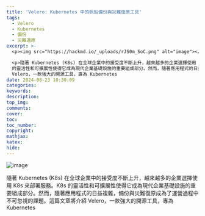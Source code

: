 ```yaml
---
title: 'Velero: Kubernetes 中的帆船備份與災難復原工具'
tags:
  - Velero
  - Kubernetes
  - 備份
  - 災難還原
excerpt: >-
  <p><img src="https://hackmd.io/_uploads/rJS0m_SoC.png" alt="image"></p>

  <p>隨著 Kubernetes (K8s) 在全球企業中的接受度不斷上升，越來越多的企業選擇使用 K8s 來部署服務。K8s
  的靈活性和可擴展性使得它成為現代企業基礎設施的重要組成部分。然而，隨著應用程式的日益複雜，備份與災難復原成為了運營過程中不可忽視的課題。這篇文章將介紹
  Velero，一款強大的開源工具，專為 Kubernetes
date: 2024-08-23 10:30:09
categories:
keywords:
description:
top_img:
comments:
cover:
toc:
toc_number:
copyright:
mathjax:
katex:
hide:
---
```


![image](https://hackmd.io/_uploads/rJS0m_SoC.png)

隨著 Kubernetes (K8s) 在全球企業中的接受度不斷上升，越來越多的企業選擇使用 K8s 來部署服務。K8s 的靈活性和可擴展性使得它成為現代企業基礎設施的重要組成部分。然而，隨著應用程式的日益複雜，備份與災難復原成為了運營過程中不可忽視的課題。這篇文章將介紹 Velero，一款強大的開源工具，專為 Kubernetes
<!-- more -->
